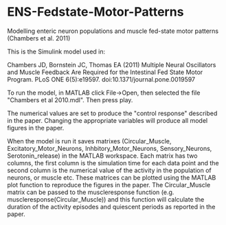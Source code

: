 # ENS-Fedstate-Motor-Patterns
Modelling enteric neuron populations and muscle fed-state motor patterns (Chambers et al. 2011)

This is the Simulink model used in:

Chambers JD, Bornstein JC, Thomas EA (2011) Multiple Neural
Oscillators and Muscle Feedback Are Required for the Intestinal Fed
State Motor Program. PLoS ONE 6(5):e19597.
doi:10.1371/journal.pone.0019597

To run the model, in MATLAB click File->Open, then selected the file
"Chambers et al 2010.mdl". Then press play.

The numerical values are set to produce the "control response"
described in the paper. Changing the appropriate variables will
produce all model figures in the paper.

When the model is run it saves matrixes (Circular_Muscle,
Excitatory_Motor_Neurons, Inhbitory_Motor_Neurons, Sensory_Neurons,
Serotonin_release) in the MATLAB workspace. Each matrix has two
columns, the first column is the simulation time for each data point
and the second column is the numerical value of the activity in the
population of neurons, or muscle etc. These matrices can be plotted
using the MATLAB plot function to reproduce the figures in the
paper. The Circular_Muscle matrix can be passed to the muscleresponse
function (e.g. muscleresponse(Circular_Muscle)) and this function will
calculate the duration of the activity episodes and quiescent periods
as reported in the paper.
